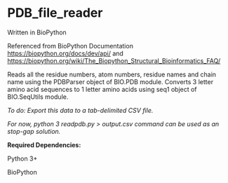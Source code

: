 # PDB_file_reader
Written in BioPython

Referenced from BioPython Documentation https://biopython.org/docs/dev/api/ and https://biopython.org/wiki/The_Biopython_Structural_Bioinformatics_FAQ/

Reads all the residue numbers, atom numbers, residue names and chain name using the PDBParser object of BIO.PDB module.
Converts 3 letter amino acid sequences to 1 letter amino acids using seq1 object of BIO.SeqUtils module.

<i>To do: Export this data to a tab-delimited CSV file. 
  
  For now, python 3 readpdb.py > output.csv command can be used as an stop-gap solution.</i>



<b>Required Dependencies:</b>

Python 3+ 

BioPython
